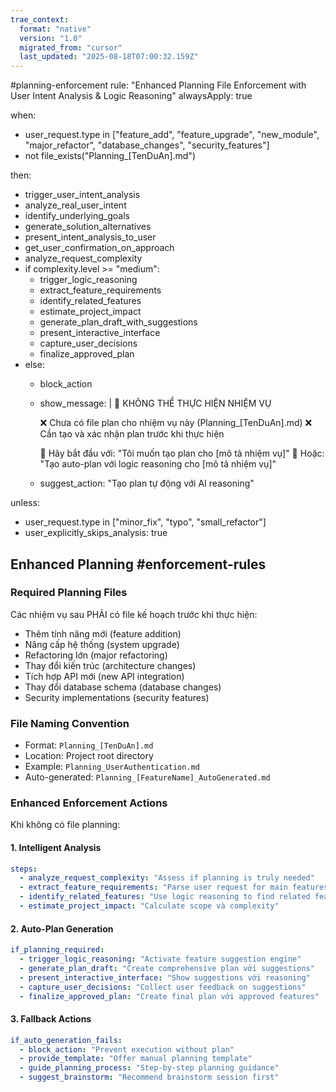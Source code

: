 ```yaml
---
trae_context:
  format: "native"
  version: "1.0"
  migrated_from: "cursor"
  last_updated: "2025-08-18T07:00:32.159Z"
---
```


#planning-enforcement
rule: "Enhanced Planning File Enforcement with User Intent Analysis & Logic Reasoning"
alwaysApply: true

when:
  - user_request.type in ["feature_add", "feature_upgrade", "new_module", "major_refactor", "database_changes", "security_features"]
  - not file_exists("Planning_[TenDuAn].md")

then:
  - trigger_user_intent_analysis
  - analyze_real_user_intent
  - identify_underlying_goals
  - generate_solution_alternatives
  - present_intent_analysis_to_user
  - get_user_confirmation_on_approach
  - analyze_request_complexity
  - if complexity.level >= "medium":
      - trigger_logic_reasoning
      - extract_feature_requirements
      - identify_related_features
      - estimate_project_impact
      - generate_plan_draft_with_suggestions
      - present_interactive_interface
      - capture_user_decisions
      - finalize_approved_plan
  - else:
      - block_action
      - show_message: |
          🚫 KHÔNG THỂ THỰC HIỆN NHIỆM VỤ

          ❌ Chưa có file plan cho nhiệm vụ này (Planning_[TenDuAn].md)
          ❌ Cần tạo và xác nhận plan trước khi thực hiện

          🔄 Hãy bắt đầu với: "Tôi muốn tạo plan cho [mô tả nhiệm vụ]"
          🤖 Hoặc: "Tạo auto-plan với logic reasoning cho [mô tả nhiệm vụ]"
      - suggest_action: "Tạo plan tự động với AI reasoning"

unless:
  - user_request.type in ["minor_fix", "typo", "small_refactor"]
  - user_explicitly_skips_analysis: true

## Enhanced Planning #enforcement-rules

### Required Planning Files
Các nhiệm vụ sau PHẢI có file kế hoạch trước khi thực hiện:
- Thêm tính năng mới (feature addition)
- Nâng cấp hệ thống (system upgrade)
- Refactoring lớn (major refactoring)
- Thay đổi kiến trúc (architecture changes)
- Tích hợp API mới (new API integration)
- Thay đổi database schema (database changes)
- Security implementations (security features)

### File Naming Convention
- Format: `Planning_[TenDuAn].md`
- Location: Project root directory
- Example: `Planning_UserAuthentication.md`
- Auto-generated: `Planning_[FeatureName]_AutoGenerated.md`

### Enhanced Enforcement Actions
Khi không có file planning:

#### 1. Intelligent Analysis
```yaml
steps:
  - analyze_request_complexity: "Assess if planning is truly needed"
  - extract_feature_requirements: "Parse user request for main features"
  - identify_related_features: "Use logic reasoning to find related features"
  - estimate_project_impact: "Calculate scope và complexity"
```

#### 2. Auto-Plan Generation
```yaml
if_planning_required:
  - trigger_logic_reasoning: "Activate feature suggestion engine"
  - generate_plan_draft: "Create comprehensive plan với suggestions"
  - present_interactive_interface: "Show suggestions với reasoning"
  - capture_user_decisions: "Collect user feedback on suggestions"
  - finalize_approved_plan: "Create final plan với approved features"
```

#### 3. Fallback Actions
```yaml
if_auto_generation_fails:
  - block_action: "Prevent execution without plan"
  - provide_template: "Offer manual planning template"
  - guide_planning_process: "Step-by-step planning guidance"
  - suggest_brainstorm: "Recommend brainstorm session first"
```